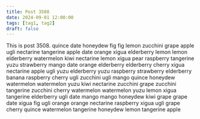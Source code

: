 ```yaml
---
title: Post 3508
date: 2024-09-01 12:00:00
tags: [tag1, tag2]
draft: false
---
```

This is post 3508.
quince
date
honeydew
fig
fig
lemon
zucchini
grape
apple
ugli
nectarine
tangerine
apple
date
orange
xigua
elderberry
lemon
lemon
elderberry
watermelon
kiwi
nectarine
lemon
xigua
pear
raspberry
tangerine
yuzu
strawberry
mango
date
orange
elderberry
elderberry
cherry
xigua
nectarine
apple
ugli
yuzu
elderberry
yuzu
raspberry
strawberry
elderberry
banana
raspberry
cherry
ugli
zucchini
ugli
mango
quince
honeydew
watermelon
watermelon
yuzu
kiwi
nectarine
zucchini
grape
zucchini
tangerine
zucchini
cherry
watermelon
watermelon
yuzu
lemon
xigua
tangerine
elderberry
ugli
date
mango
mango
honeydew
kiwi
grape
grape
date
xigua
fig
ugli
orange
orange
nectarine
raspberry
xigua
ugli
grape
cherry
quince
watermelon
tangerine
honeydew
lemon
tangerine
apple
